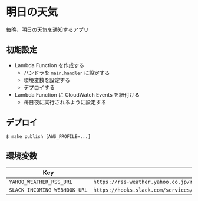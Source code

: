# 明日の天気
毎晩、明日の天気を通知するアプリ

## 初期設定
- Lambda Function を作成する
  - ハンドラを `main.handler` に設定する
  - 環境変数を設定する
  - デプロイする
- Lambda Function に CloudWatch Events を紐付ける
  - 毎日夜に実行されるように設定する

## デプロイ
``` console
$ make publish [AWS_PROFILE=...]
```

## 環境変数
| Key | Value |
|---|---|
| `YAHOO_WEATHER_RSS_URL` | `https://rss-weather.yahoo.co.jp/rss/days/XXXX.xml` |
| `SLACK_INCOMING_WEBHOOK_URL` | `https://hooks.slack.com/services/XXXXXXXXX/XXXXXXXXX/xxxxxxxxxxxxxxxxxxxxxxxx` |
